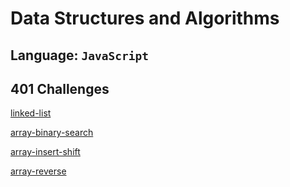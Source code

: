 # Data Structures and Algorithms

## Language: `JavaScript`

## 401 Challenges

[linked-list](linked-list/index.js)

[array-binary-search](array-binary-search/README.md)

[array-insert-shift](array-insert-shift/README.md)

[array-reverse](arrays-reverse/README.md)
